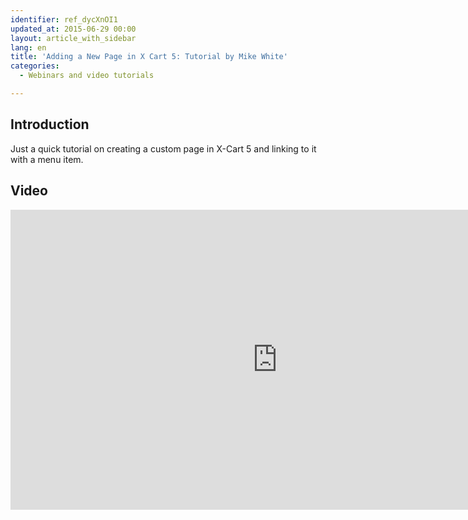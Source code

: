 ```yaml
---
identifier: ref_dycXnOI1
updated_at: 2015-06-29 00:00
layout: article_with_sidebar
lang: en
title: 'Adding a New Page in X Cart 5: Tutorial by Mike White'
categories:
  - Webinars and video tutorials

---
```



## Introduction

Just a quick tutorial on creating a custom page in X-Cart 5 and linking to it with a menu item.

## Video

<iframe class="youtube-player" type="text/html" style="width: 853px; height: 480px" src="http://www.youtube.com/embed/JCY_OcxhA9k" frameborder="0"></iframe>